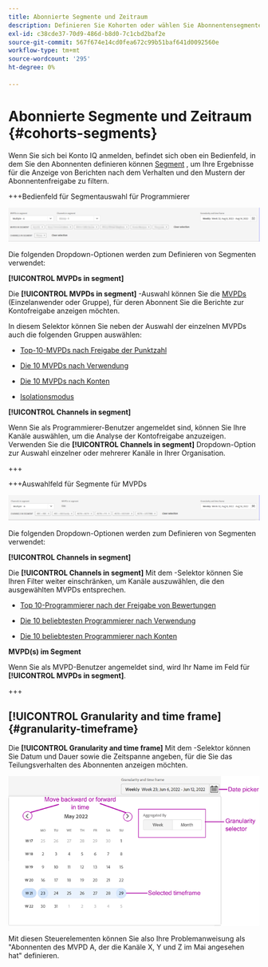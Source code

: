 ```yaml
---
title: Abonnierte Segmente und Zeitraum
description: Definieren Sie Kohorten oder wählen Sie Abonnentensegmente aus, um die Möglichkeiten zur Kontofreigabe und die Muster Ihrer Kanal-Viewer für die Verwendung grafischer Tools und Berichte in Konto IQ zu messen.
exl-id: c38cde37-70d9-486d-b8d0-7c1cbd2baf2e
source-git-commit: 567f674e14cd0fea672c99b51baf641d0092560e
workflow-type: tm+mt
source-wordcount: '295'
ht-degree: 0%

---
```



# Abonnierte Segmente und Zeitraum {#cohorts-segments}

Wenn Sie sich bei Konto IQ anmelden, befindet sich oben ein Bedienfeld, in dem Sie den Abonnenten definieren können [Segment](/help/accountiq/product-concepts.md#segment-segmet-def) , um Ihre Ergebnisse für die Anzeige von Berichten nach dem Verhalten und den Mustern der Abonnentenfreigabe zu filtern.

<!--![](assets/segment-timeframe-panel.png)-->

+++Bedienfeld für Segmentauswahl für Programmierer

![](assets/segment-panel-programmer.png)

<!--![](assets/filter-panel.png)-->

Die folgenden Dropdown-Optionen werden zum Definieren von Segmenten verwendet:

**[!UICONTROL MVPDs in segment]**

Die **[!UICONTROL MVPDs in segment]** -Auswahl können Sie die [MVPDs](/help/accountiq/product-concepts.md#mvpd-def) (Einzelanwender oder Gruppe), für deren Abonnent Sie die Berichte zur Kontofreigabe anzeigen möchten.

In diesem Selektor können Sie neben der Auswahl der einzelnen MVPDs auch die folgenden Gruppen auswählen:

* [Top-10-MVPDs nach Freigabe der Punktzahl](/help/accountiq/product-concepts.md#top-mvpds-def)

* [Die 10 MVPDs nach Verwendung](/help/accountiq/product-concepts.md#top-mvpds-def)

* [Die 10 MVPDs nach Konten](/help/accountiq/product-concepts.md#top-mvpds-def)

* [Isolationsmodus](/help/accountiq/isolation-mode.md)

**[!UICONTROL Channels in segment]**

Wenn Sie als Programmierer-Benutzer angemeldet sind, können Sie Ihre Kanäle auswählen, um die Analyse der Kontofreigabe anzuzeigen. Verwenden Sie die **[!UICONTROL Channels in segment]** Dropdown-Option zur Auswahl einzelner oder mehrerer Kanäle in Ihrer Organisation.

+++

+++Auswahlfeld für Segmente für MVPDs

![](assets/segment-panel-mvpd.png)

Die folgenden Dropdown-Optionen werden zum Definieren von Segmenten verwendet:

**[!UICONTROL Channels in segment]**

Die **[!UICONTROL Channels in segment]** Mit dem -Selektor können Sie Ihren Filter weiter einschränken, um Kanäle auszuwählen, die den ausgewählten MVPDs entsprechen.

* [Top 10-Programmierer nach der Freigabe von Bewertungen](/help/accountiq/product-concepts.md#top-mvpds-def)

* [Die 10 beliebtesten Programmierer nach Verwendung](/help/accountiq/product-concepts.md#top-mvpds-def)

* [Die 10 beliebtesten Programmierer nach Konten](/help/accountiq/product-concepts.md#top-mvpds-def)

**MVPD(s) im Segment**

Wenn Sie als MVPD-Benutzer angemeldet sind, wird Ihr Name im Feld für **[!UICONTROL MVPDs in segment]**.

+++




<!--For example, you can define your segment as the "subscribers of the MVPD A that watched the channels X, Y, and Z".-->



## [!UICONTROL Granularity and time frame] {#granularity-timeframe}

Die **[!UICONTROL Granularity and time frame]** Mit dem -Selektor können Sie Datum und Dauer sowie die Zeitspanne angeben, für die Sie das Teilungsverhalten des Abonnenten anzeigen möchten.

![[!UICONTROL Granularity and timeframe]](assets/granularity-timeframe-weekwise.png)

Mit diesen Steuerelementen können Sie also Ihre Problemanweisung als &quot;Abonnenten des MVPD A, der die Kanäle X, Y und Z im Mai angesehen hat&quot; definieren.

